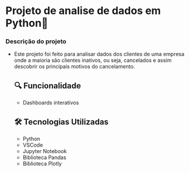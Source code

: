 <h1>Projeto de analise de dados em Python🐍</h1>

<h3>Descrição do projeto</h3>

- Este projeto foi feito para analisar dados dos clientes de uma empresa onde a maioria
  são clientes inativos, ou seja, cancelados e assim descobrir os principais motivos do
  cancelamento.

  ## 🔍 Funcionalidade
  - Dashboards interativos
 
  ## 🛠️ Tecnologias Utilizadas
  - Python
  - VSCode
  - Jupyter Notebook
  - Biblioteca Pandas
  - Biblioteca Plotly
